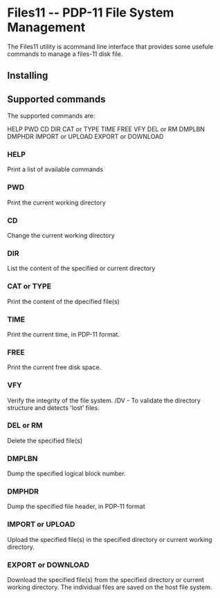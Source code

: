 # Files11 -- PDP-11 File System Management

The Files11 utility is acommand line interface that provides some usefule commands to manage a files-11 disk file.

## Installing

## Supported commands

The supported commands are:

HELP
PWD
CD
DIR
CAT or TYPE
TIME
FREE
VFY
DEL or RM
DMPLBN
DMPHDR
IMPORT or UPLOAD
EXPORT or DOWNLOAD

### HELP

Print a list of available commands

### PWD

Print the current working directory

### CD

Change the current working directory

### DIR

List the content of the specified or current directory

### CAT or TYPE

Print the content of the dpecified file(s)

### TIME

Print the current time, in PDP-11 format.

### FREE

Print the current free disk space.

### VFY

Verify the integrity of the file system.
    /DV - To validate the directory structure and detects 'lost' files.

### DEL or RM

Delete the specified file(s)

### DMPLBN

Dump the specified logical block number.

### DMPHDR

Dump the specified file header, in PDP-11 format

### IMPORT or UPLOAD

Upload the specified file(s) in the specified directory or current working directory.

### EXPORT or DOWNLOAD

Download the specified file(s) from the specified directory or current working directory.
The individual files are saved on the host file system.

